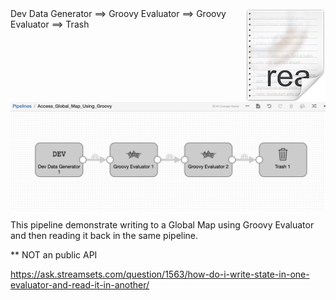 <img src="/images/readme.png" align="right" />
Dev Data Generator ==> Groovy Evaluator ==> Groovy Evaluator ==> Trash
<img src="/images/GroovyMap.png" align="center" />

This pipeline demonstrate writing to a Global Map using Groovy Evaluator and then reading it back in the same pipeline.

** NOT an public API 

https://ask.streamsets.com/question/1563/how-do-i-write-state-in-one-evaluator-and-read-it-in-another/



